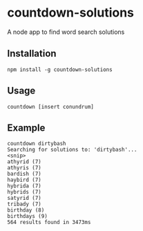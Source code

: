 # countdown-solutions
A node app to find word search solutions

## Installation

```
npm install -g countdown-solutions
```

## Usage

```
countdown [insert conundrum]
```

## Example

```
countdown dirtybash
Searching for solutions to: 'dirtybash'...
<snip>
athyrid (7)
athyris (7)
bardish (7)
haybird (7)
hybrida (7)
hybrids (7)
satyrid (7)
tribady (7)
birthday (8)
birthdays (9)
564 results found in 3473ms
```